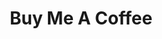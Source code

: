 ---
title: Buy Me A Coffee
redirect_to: https://buymeacoffee.com/varunsridharan
redirect_from:
    - /donate/buymeacoffee/
    - /sponsor/buymeacoffee/
---